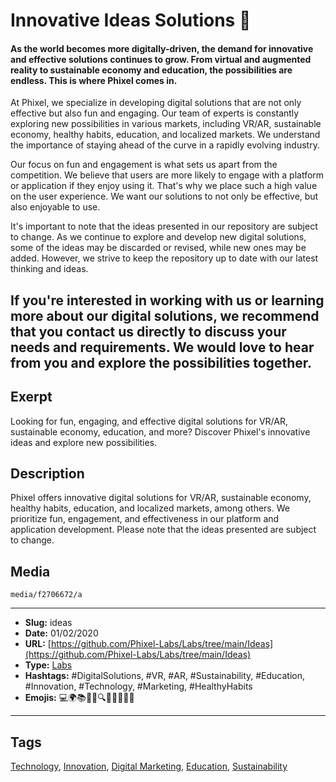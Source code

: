 # Innovative Ideas Solutions 🚀
#### As the world becomes more digitally-driven, the demand for innovative and effective solutions continues to grow. From virtual and augmented reality to sustainable economy and education, the possibilities are endless. This is where Phixel comes in.

At Phixel, we specialize in developing digital solutions that are not only effective but also fun and engaging. Our team of experts is constantly exploring new possibilities in various markets, including VR/AR, sustainable economy, healthy habits, education, and localized markets. We understand the importance of staying ahead of the curve in a rapidly evolving industry.

Our focus on fun and engagement is what sets us apart from the competition. We believe that users are more likely to engage with a platform or application if they enjoy using it. That's why we place such a high value on the user experience. We want our solutions to not only be effective, but also enjoyable to use.

It's important to note that the ideas presented in our repository are subject to change. As we continue to explore and develop new digital solutions, some of the ideas may be discarded or revised, while new ones may be added. However, we strive to keep the repository up to date with our latest thinking and ideas.

If you're interested in working with us or learning more about our digital solutions, we recommend that you contact us directly to discuss your needs and requirements. We would love to hear from you and explore the possibilities together.
------------
## Exerpt
Looking for fun, engaging, and effective digital solutions for VR/AR, sustainable economy, education, and more? Discover Phixel's innovative ideas and explore new possibilities.
## Description
Phixel offers innovative digital solutions for VR/AR, sustainable economy, healthy habits, education, and localized markets, among others. We prioritize fun, engagement, and effectiveness in our platform and application development. Please note that the ideas presented are subject to change.
## Media
	media/f2706672/a

------------
- **Slug:** ideas
- **Date:** 01/02/2020
- **URL:** [https://github.com/Phixel-Labs/Labs/tree/main/Ideas](https://github.com/Phixel-Labs/Labs/tree/main/Ideas)
- **Type:** [Labs](#labs)
- **Hashtags:** #DigitalSolutions, #VR, #AR, #Sustainability, #Education, #Innovation, #Technology, #Marketing, #HealthyHabits
- **Emojis:** 💻🌍📚🌱🚀🔍💡👨‍🏫🌞🌟

------------
## Tags
[Technology](#technology), [Innovation](#innovation), [Digital Marketing](#digital-marketing), [Education](#education), [Sustainability](#sustainability)
